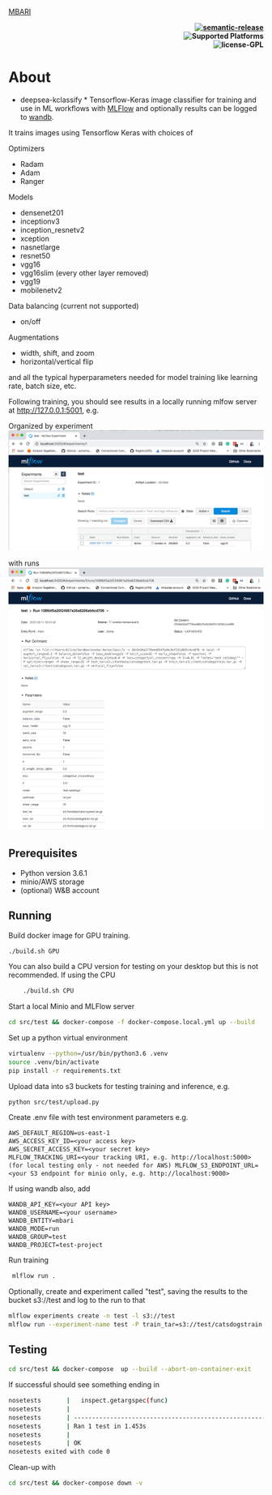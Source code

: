 [MBARI](https://www.mbari.org/wp-content/uploads/2014/11/logo-mbari-3b.png)
<p align="right">
 <b> <a href="https://github.com/semantic-release/semantic-release"> <img src="https://img.shields.io/badge/%20%20%F0%9F%93%A6%F0%9F%9A%80-semantic--release-e10079.svg" title="semantic-release"/> </a> </b> <br>
    <b> <img src="https://img.shields.io/badge/Supported%20Platforms-Windows%20%7C%20macOS%20%7C%20Linux-green" title="Supported Platforms"/> </b> <br>
    <b> <img src="https://img.shields.io/badge/license-GPL-blue" title="license-GPL"/> </b> <br>
</p>

# About

* deepsea-kclassify * Tensorflow-Keras image classifier for training and use in ML workflows with [MLFlow](https://github.com/mlflow/mlflow) 
and optionally results can be logged to [wandb](https://www.wandb.com/).

It trains images using Tensorflow Keras with choices of

Optimizers

* Radam
* Adam
* Ranger

Models

* densenet201
* inceptionv3
* inception_resnetv2
* xception
* nasnetlarge
* resnet50
* vgg16
* vgg16slim (every other layer removed)
* vgg19
* mobilenetv2

Data balancing (current not supported)

* on/off

Augmentations

* width, shift, and zoom  
* horizontal/vertical flip

and all the typical hyperparameters needed for model training like 
learning rate,  batch size, etc.

Following training, you should see results in a locally running mlfow server at http://127.0.0.1:5001, e.g.

Organized by experiment
![ Image link ](/img/mlflow_exp.jpg)

with runs
![ Image link ](/img/mlflow_run.jpg)
## Prerequisites
 - Python version 3.6.1 
- minio/AWS storage
- (optional) W&B account 
## Running
Build docker image for GPU training.
```bash
./build.sh GPU
```
You can also build a CPU version for testing on your desktop but this is not recommended.
If using the CPU
```bash
    ./build.sh CPU
```
Start a local Minio and MLFlow server
```bash
cd src/test && docker-compose -f docker-compose.local.yml up --build
```
Set up a python virtual environment
```bash
virtualenv --python=/usr/bin/python3.6 .venv
source .venv/bin/activate
pip install -r requirements.txt
```
Upload data into s3 buckets for testing training and inference, e.g.
```
python src/test/upload.py
```
Create .env file with test environment parameters e.g.
```
AWS_DEFAULT_REGION=us-east-1
AWS_ACCESS_KEY_ID=<your access key>
AWS_SECRET_ACCESS_KEY=<your secret key>
MLFLOW_TRACKING_URI=<your tracking URI, e.g. http://localhost:5000>
(for local testing only - not needed for AWS) MLFLOW_S3_ENDPOINT_URL=<your S3 endpoint for minio only, e.g. http://localhost:9000>
```
If using wandb also, add
```
WANDB_API_KEY=<your API key>
WANDB_USERNAME=<your username>
WANDB_ENTITY=mbari
WANDB_MODE=run
WANDB_GROUP=test
WANDB_PROJECT=test-project
```
Run training
```bash
 mlflow run .
```
Optionally, create and experiment called "test", saving the results to the bucket s3://test and log to the run to that
```bash
mlflow experiments create -n test -l s3://test
mlflow run --experiment-name test -P train_tar=s3://test/catsdogstrain.tar.gz -P val_tar=s3://test/catsdogsval.tar.gz .
```

## Testing

```bash
cd src/test && docker-compose  up --build --abort-on-container-exit
```
If successful should see something ending in
```bash
nosetests       |   inspect.getargspec(func)
nosetests       |
nosetests       | ----------------------------------------------------------------------
nosetests       | Ran 1 test in 1.453s
nosetests       |
nosetests       | OK
nosetests exited with code 0
```
Clean-up with
```bash
cd src/test && docker-compose down -v
```
